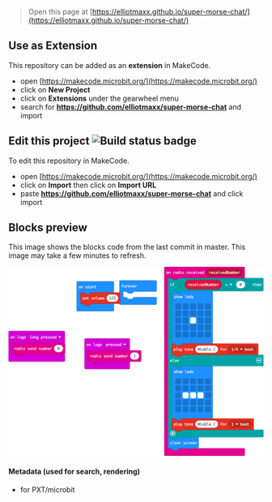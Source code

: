 
> Open this page at [https://elliotmaxx.github.io/super-morse-chat/](https://elliotmaxx.github.io/super-morse-chat/)

## Use as Extension

This repository can be added as an **extension** in MakeCode.

* open [https://makecode.microbit.org/](https://makecode.microbit.org/)
* click on **New Project**
* click on **Extensions** under the gearwheel menu
* search for **https://github.com/elliotmaxx/super-morse-chat** and import

## Edit this project ![Build status badge](https://github.com/elliotmaxx/super-morse-chat/workflows/MakeCode/badge.svg)

To edit this repository in MakeCode.

* open [https://makecode.microbit.org/](https://makecode.microbit.org/)
* click on **Import** then click on **Import URL**
* paste **https://github.com/elliotmaxx/super-morse-chat** and click import

## Blocks preview

This image shows the blocks code from the last commit in master.
This image may take a few minutes to refresh.

![A rendered view of the blocks](https://github.com/elliotmaxx/super-morse-chat/raw/master/.github/makecode/blocks.png)

#### Metadata (used for search, rendering)

* for PXT/microbit
<script src="https://makecode.com/gh-pages-embed.js"></script><script>makeCodeRender("{{ site.makecode.home_url }}", "{{ site.github.owner_name }}/{{ site.github.repository_name }}");</script>
